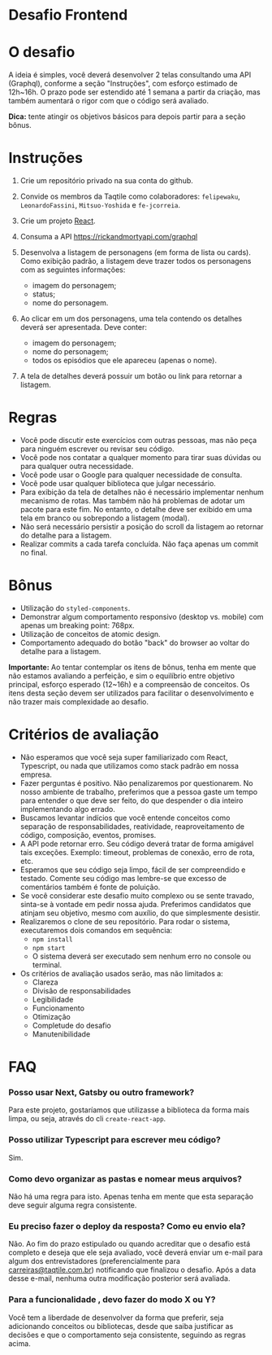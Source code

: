 # Desafio Frontend

# O desafio

A ideia é simples, você deverá desenvolver 2 telas consultando uma API (Graphql), conforme a seção "Instruções", com esforço estimado de 12h~16h. O prazo pode ser estendido até 1 semana a partir da criação, mas também aumentará o rigor com que o código será avaliado.

**Dica:** tente atingir os objetivos básicos para depois partir para a seção bônus.

# Instruções

1. Crie um repositório privado na sua conta do github.
1. Convide os membros da Taqtile como colaboradores: `felipewaku`, `LeonardoFassini`, `Mitsuo-Yoshida` e `fe-jcorreia`.
1. Crie um projeto [React](https://pt-br.reactjs.org/docs/create-a-new-react-app.html#create-react-app).
1. Consuma a API https://rickandmortyapi.com/graphql
1. Desenvolva a listagem de personagens (em forma de lista ou cards). Como exibição padrão, a listagem deve trazer todos os personagens com as seguintes informações:

   - imagem do personagem;
   - status;
   - nome do personagem.

1. Ao clicar em um dos personagens, uma tela contendo os detalhes deverá ser apresentada. Deve conter:

   - imagem do personagem;
   - nome do personagem;
   - todos os episódios que ele apareceu (apenas o nome).

1. A tela de detalhes deverá possuir um botão ou link para retornar a listagem.

# Regras

- Você pode discutir este exercícios com outras pessoas, mas não peça para ninguém escrever ou revisar seu código.
- Você pode nos contatar a qualquer momento para tirar suas dúvidas ou para qualquer outra necessidade.
- Você pode usar o Google para qualquer necessidade de consulta.
- Você pode usar qualquer biblioteca que julgar necessário.
- Para exibição da tela de detalhes não é necessário implementar nenhum mecanismo de rotas. Mas também não há problemas de adotar um pacote para este fim. No entanto, o detalhe deve ser exibido em uma tela em branco ou sobrepondo a listagem (modal).
- Não será necessário persistir a posição do scroll da listagem ao retornar do detalhe para a listagem.
- Realizar commits a cada tarefa concluída. Não faça apenas um commit no final.

# Bônus

- Utilização do `styled-components`.
- Demonstrar algum comportamento responsivo (desktop vs. mobile) com apenas um breaking point: 768px.
- Utilização de conceitos de atomic design.
- Comportamento adequado do botão "back" do browser ao voltar do detalhe para a listagem.

**Importante:** Ao tentar contemplar os itens de bônus, tenha em mente que não estamos avaliando a perfeição, e sim o equilíbrio entre objetivo principal, esforço esperado (12~16h) e a compreensão de conceitos. Os itens desta seção devem ser utilizados para facilitar o desenvolvimento e não trazer mais complexidade ao desafio.

# Critérios de avaliação

- Não esperamos que você seja super familiarizado com React, Typescript, ou nada que utilizamos como stack padrão em nossa empresa.
- Fazer perguntas é positivo. Não penalizaremos por questionarem. No nosso ambiente de trabalho, preferimos que a pessoa gaste um tempo para entender o que deve ser feito, do que despender o dia inteiro implementando algo errado.
- Buscamos levantar indícios que você entende conceitos como separação de responsabilidades, reatividade, reaproveitamento de código, composição, eventos, promises.
- A API pode retornar erro. Seu código deverá tratar de forma amigável tais exceções. Exemplo: timeout, problemas de conexão, erro de rota, etc.
- Esperamos que seu código seja limpo, fácil de ser compreendido e testado. Comente seu código mas lembre-se que excesso de comentários também é fonte de poluição.
- Se você considerar este desafio muito complexo ou se sente travado, sinta-se à vontade em pedir nossa ajuda. Preferimos candidatos que atinjam seu objetivo, mesmo com auxílio, do que simplesmente desistir.
- Realizaremos o clone de seu repositório. Para rodar o sistema, executaremos dois comandos em sequência:
  - `npm install`
  - `npm start`
  - O sistema deverá ser executado sem nenhum erro no console ou terminal.
- Os critérios de avaliação usados serão, mas não limitados a:
  - Clareza
  - Divisão de responsabilidades
  - Legibilidade
  - Funcionamento
  - Otimização
  - Completude do desafio
  - Manutenibilidade

# FAQ

### Posso usar Next, Gatsby ou outro framework?

Para este projeto, gostaríamos que utilizasse a biblioteca da forma mais limpa, ou seja, através do cli `create-react-app`.

### Posso utilizar Typescript para escrever meu código?

Sim.

### Como devo organizar as pastas e nomear meus arquivos?

Não há uma regra para isto. Apenas tenha em mente que esta separação deve seguir alguma regra consistente.

### Eu preciso fazer o deploy da resposta? Como eu envio ela?

Não. Ao fim do prazo estipulado ou quando acreditar que o desafio está completo e deseja que ele seja avaliado, você deverá enviar um e-mail para algum dos entrevistadores (preferencialmente para <carreiras@taqtile.com.br>) notificando que finalizou o desafio. Após a data desse e-mail, nenhuma outra modificação posterior será avaliada.

### Para a funcionalidade <feature>, devo fazer do modo X ou Y?

Você tem a liberdade de desenvolver da forma que preferir, seja adicionando conceitos ou bibliotecas, desde que saiba justificar as decisões e que o comportamento seja consistente, seguindo as regras acima.
